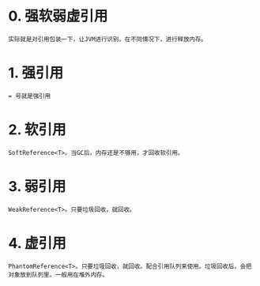 # 0. 强软弱虚引用
    实际就是对引用包装一下，让JVM进行识别，在不同情况下，进行释放内存。
# 1. 强引用
    = 号就是强引用
# 2. 软引用
    SoftReference<T>。当GC后，内存还是不够用，才回收软引用。
# 3. 弱引用
    WeakReference<T>。只要垃圾回收，就回收。
# 4. 虚引用
    PhantomReference<T>。只要垃圾回收，就回收。配合引用队列来使用。垃圾回收后，会把对象放到队列里。一般用在堆外内存。